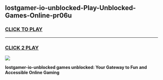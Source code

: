 
## lostgamer-io-unblocked-Play-Unblocked-Games-Online-pr06u
<h3>
<a href="https://premium76.site?title=lostgamer-io-unblocked&ref=25A">CLICK TO PLAY</a></h3>
<hr>

<h3>
<a href="https://premium76.site?title=lostgamer-io-unblocked&ref=25A">CLICK 2 PLAY</a>
  
</h3>

<a href="https://premium76.site?title=lostgamer-io-unblocked&ref=25A"><img src="https://clearcache.store/games.png"></a>


**lostgamer-io-unblocked games unblocked: Your Gateway to Fun and Accessible Online Gaming**
